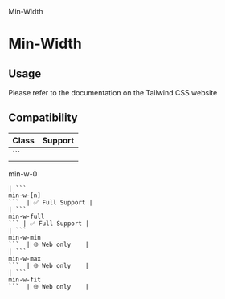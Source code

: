 Min-Width

# Min-Width

## Usage

Please refer to the documentation on the Tailwind CSS website

## Compatibility

| Class              | Support        |
| ------------------ | -------------- |
| ```
min-w-0
```    | ✅ Full Support |
| ```
min-w-[n]
```  | ✅ Full Support |
| ```
min-w-full
``` | ✅ Full Support |
| ```
min-w-min
```  | 🌐 Web only    |
| ```
min-w-max
```  | 🌐 Web only    |
| ```
min-w-fit
```  | 🌐 Web only    |
